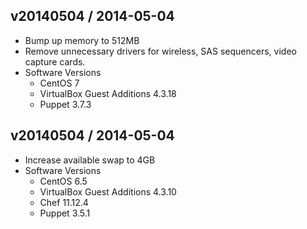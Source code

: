 ## v20140504 / 2014-05-04

* Bump up memory to 512MB
* Remove unnecessary drivers for wireless, SAS sequencers, video capture cards.
* Software Versions
  * CentOS 7
  * VirtualBox Guest Additions 4.3.18
  * Puppet 3.7.3

## v20140504 / 2014-05-04

* Increase available swap to 4GB
* Software Versions
  * CentOS 6.5
  * VirtualBox Guest Additions 4.3.10
  * Chef 11.12.4
  * Puppet 3.5.1
